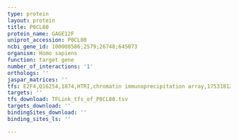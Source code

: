 ```yaml
---
type: protein
layout: protein
title: P0CL80
protein_name: GAGE12F
uniprot_accession: P0CL80
ncbi_gene_id: 100008586;2579;26748;645073
organism: Homo sapiens
function: target gene
number_of_interactions: '1'
orthologs: ''
jaspar_matrices: ''
tfs: E2F4,Q16254,1874,HTRI,chromatin immunoprecipitation array,17531812%5Buid%5D+OR+22900683%5Buid%5D,No
targets: ''
tfs_download: TFLink_tfs_of_P0CL80.tsv
targets_download: ''
bindingSites_download: ''
binding_sites_ls: ''

---
```

